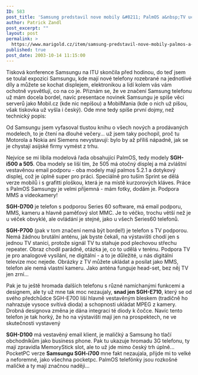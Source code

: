 ```yaml
---
ID: 583
post_title: 'Samsung predstavil nove mobily &#8211; PalmOS a&nbsp;TV uchvatily'
author: Patrick Zandl
post_excerpt: ""
layout: post
permalink: >
  https://www.marigold.cz/item/samsung-predstavil-nove-mobily-palmos-a-tv-uchvatily
published: true
post_date: 2003-10-14 11:15:00
---
```

Tisková konference Samsungu na ITU skončila před hodinou, do teď jsem se toulal expozici Samsungu, kde mají nové telefony rozebrané na jednotlivé díly a můžete se kochat displejem, elektronikou a lidí kolem vás vám ochotně vysvětlují, co na co je. Přiznám se, že ve značení Samsung telefonu už mám docela bordel, navíc presentace novinek Samsungu je spíše věci serverů jako Mobil.cz (kde nic nepíšou) a MobilMania (kde o nich už píšou, však tiskovka už vyšla i český). Ode mne tedy spíše první dojmy, než technický popis: 
<P>
<P>Od Samsungu jsem vyfasoval tlustou knihu o všech nových a prodávaných modelech, to je čtení na dlouhé večery... už jsem taky pochopil, proč tu Motorola a Nokia ani Siemens nevystavují: bylo by až příliš nápadně, jak se je chystají asijské firmy vymést z trhu. 
<P>
<P>Nejvíce se mi líbila modelová řada obsahující PalmOS, tedy modely <STRONG>SGH-i500 a 505</STRONG>. Oba modely se liší tím, že 505 má otočný displej a má zvláštní vestavěnou email podporu - oba modely mají palmos 5.2.1 a dotykový displej, což je úplně super pro práci. Speciálně pro tuším&#160;Sprint se dělá verze mobilů i s grafitti ploškou, která je na místě kurzorových kláves. Práce s PalmOS Samsungy je velmi příjemná - mám fotky, dodám je. Podpora MMS a videokamery! 
<P>
<P><STRONG>SGH-D700</STRONG> je telefon s podporou Series 60 software, má email podporu, MMS, kameru a hlavně paměťový slot MMC. Je to véčko, trochu větší než je u véček obvyklé, ale ovládání je stejné, jako u všech Series60 telefonů. 
<P>
<P><STRONG>SGH-P700</STRONG> (pak v tom značení nemá být bordel!) je telefon s TV podporou. Nemá žádnou brutální anténu, jak byste čekali, na výstavišti chodí jen s jednou TV stanici, protože signál TV tu stahuje pod plechovou střechu repeater. Obraz chodil parádně, otázka je, co to udělá v terénu. Podpora TV je pro analogové vysílání, ne digitální - a to je důležité, u nás digitální televize moc nejede. Obrázky z TV můžete ukládat a posílat jako MMS, telefon ale nemá vlastní kameru. Jako anténa funguje head-set, bez něj TV jen zrní... 
<P>
<P>Pak je tu ještě hromada dalších telefonu s různé namíchanými funkcemi a designem, ale ty už mne tak moc nezaujaly, <STRONG>snad jen SGH-E710</STRONG>, který se od svého předchůdce SGH-E700 liší hlavně vestavěným bleskem (tradičně ho nahrazuje vysoce svítivá dioda) a schopnosti ukládat MPEG z kamery. Drobná designova změna je dána integraci té diody k čočce. Navíc tento telefon je tak horký, že ho na výstavišti mají jen na prospektech, ne ve skutečnosti vystavený 
<P>
<P><STRONG>SGH-D100</STRONG> má vestavěný email klient, je maličký a Samsung ho tlačí obchodníkům jako business phone. Pak tu ukazuje hromadu 3G telefonu, ty mají zpravidla MemoryStick slot, ale to už jde mimo český trh úplně... PocketPC verze <STRONG>Samsungu SGH-i700</STRONG> mne fakt nezaujala, přijde mi to velké a neforemné, jako všechna pocketpc. PalmOS telefónky jsou rozkošné maličké a ty mají značnou naději... </P>